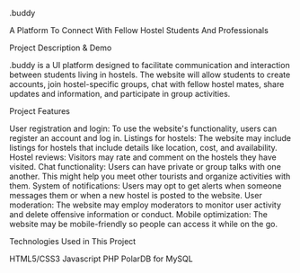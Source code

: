 .buddy

A Platform To Connect With Fellow Hostel Students And Professionals


Project Description & Demo 

.buddy is a UI platform designed to facilitate communication and interaction between students living in hostels. The website will allow students to create accounts, join hostel-specific groups, chat with fellow hostel mates, share updates and information, and participate in group activities.


Project Features

User registration and login: To use the website's functionality, users can register an account and log in.
Listings for hostels: The website may include listings for hostels that include details like location, cost, and availability.
Hostel reviews: Visitors may rate and comment on the hostels they have visited.
Chat functionality: Users can have private or group talks with one another. This might help you meet other tourists and organize activities with them.
System of notifications: Users may opt to get alerts when someone messages them or when a new hostel is posted to the website.
User moderation: The website may employ moderators to monitor user activity and delete offensive information or conduct.
Mobile optimization: The website may be mobile-friendly so people can access it while on the go.


Technologies Used in This Project

HTML5/CSS3
Javascript
PHP
PolarDB for MySQL

